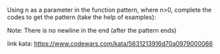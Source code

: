 Using n as a parameter in the function pattern, where n>0, complete the codes to get the pattern (take the help of examples):

Note: There is no newline in the end (after the pattern ends)

link kata: https://www.codewars.com/kata/5631213916d70a0979000066